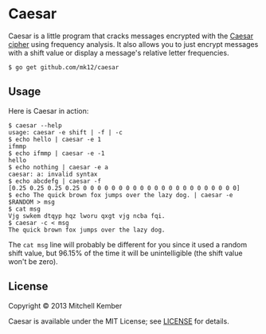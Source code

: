 Caesar
======

Caesar is a little program that cracks messages encrypted with the [Caesar cipher][1] using frequency analysis. It also allows you to just encrypt messages with a shift value or display a message's relative letter frequencies.

	$ go get github.com/mk12/caesar

[1]: http://en.wikipedia.org/wiki/Caesar_cipher

Usage
-----

Here is Caesar in action:

    $ caesar --help
	usage: caesar -e shift | -f | -c
	$ echo hello | caesar -e 1
	ifmmp
	$ echo ifmmp | caesar -e -1
	hello
	$ echo nothing | caesar -e a
	caesar: a: invalid syntax
	$ echo abcdefg | caesar -f
	[0.25 0.25 0.25 0.25 0 0 0 0 0 0 0 0 0 0 0 0 0 0 0 0 0 0 0 0 0 0]
	$ echo The quick brown fox jumps over the lazy dog. | caesar -e $RANDOM > msg
	$ cat msg
	Vjg swkem dtqyp hqz lworu qxgt vjg ncba fqi.
	$ caesar -c < msg
	The quick brown fox jumps over the lazy dog.

The `cat msg` line will probably be different for you since it used a random shift value, but 96.15% of the time it will be unintelligible (the shift value won't be zero).

License
-------

Copyright © 2013 Mitchell Kember

Caesar is available under the MIT License; see [LICENSE](LICENSE.md) for details.
